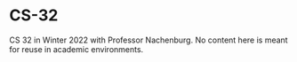 # CS-32
CS 32 in Winter 2022 with Professor Nachenburg. No content here is meant for reuse in academic environments.
